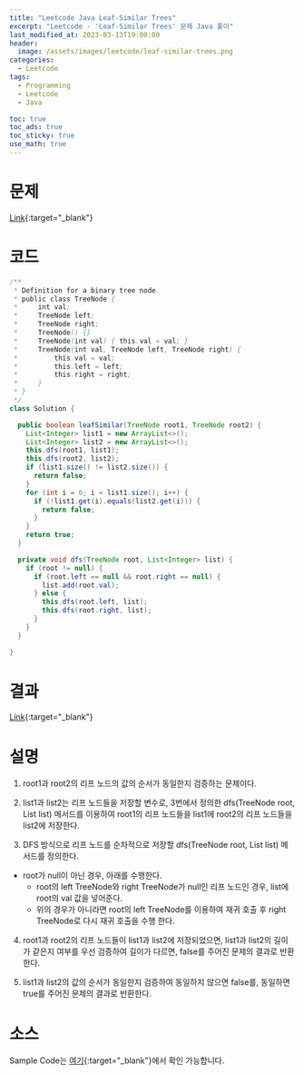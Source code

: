 ```yaml
---
title: "Leetcode Java Leaf-Similar Trees"
excerpt: "Leetcode - 'Leaf-Similar Trees' 문제 Java 풀이"
last_modified_at: 2023-03-13T19:00:00
header:
  image: /assets/images/leetcode/leaf-similar-trees.png
categories:
  - Leetcode
tags:
  - Programming
  - Leetcode
  - Java

toc: true
toc_ads: true
toc_sticky: true
use_math: true
---
```

# 문제
[Link](https://leetcode.com/problems/leaf-similar-trees){:target="_blank"}

# 코드
```java
/**
 * Definition for a binary tree node.
 * public class TreeNode {
 *     int val;
 *     TreeNode left;
 *     TreeNode right;
 *     TreeNode() {}
 *     TreeNode(int val) { this.val = val; }
 *     TreeNode(int val, TreeNode left, TreeNode right) {
 *         this.val = val;
 *         this.left = left;
 *         this.right = right;
 *     }
 * }
 */
class Solution {

  public boolean leafSimilar(TreeNode root1, TreeNode root2) {
    List<Integer> list1 = new ArrayList<>();
    List<Integer> list2 = new ArrayList<>();
    this.dfs(root1, list1);
    this.dfs(root2, list2);
    if (list1.size() != list2.size()) {
      return false;
    }
    for (int i = 0; i < list1.size(); i++) {
      if (!list1.get(i).equals(list2.get(i))) {
        return false;
      }
    }
    return true;
  }

  private void dfs(TreeNode root, List<Integer> list) {
    if (root != null) {
      if (root.left == null && root.right == null) {
        list.add(root.val);
      } else {
        this.dfs(root.left, list);
        this.dfs(root.right, list);
      }
    }
  }

}
```

# 결과
[Link](https://leetcode.com/problems/leaf-similar-trees/submissions/914341388/){:target="_blank"}

# 설명
1. root1과 root2의 리프 노드의 값의 순서가 동일한지 검증하는 문제이다.

2. list1과 list2는 리프 노드들을 저장할 변수로, 3번에서 정의한 dfs(TreeNode root, List<Integer> list) 메서드를 이용하여 root1의 리프 노드들을 list1에 root2의 리프 노드들을 list2에 저장한다.

3. DFS 방식으로 리프 노드를 순차적으로 저장할 dfs(TreeNode root, List<Integer> list) 메서드를 정의한다.
- root가 null이 아닌 경우, 아래를 수행한다.
  - root의 left TreeNode와 right TreeNode가 null인 리프 노드인 경우, list에 root의 val 값을 넣어준다.
  - 위의 경우가 아니라면 root의 left TreeNode를 이용하여 재귀 호출 후 right TreeNode로 다시 재귀 호출을 수행 한다.

4. root1과 root2의 리프 노드들이 list1과 list2에 저장되었으면, list1과 list2의 길이가 같은지 여부를 우선 검증하여 길이가 다르면, false를 주어진 문제의 결과로 반환한다.

5. list1과 list2의 값의 순서가 동일한지 검증하여 동일하지 않으면 false를, 동일하면 true를 주어진 문제의 결과로 반환한다.

# 소스
Sample Code는 [여기](https://github.com/GracefulSoul/leetcode/blob/master/src/main/java/gracefulsoul/problems/LeafSimilarTrees.java){:target="_blank"}에서 확인 가능합니다.